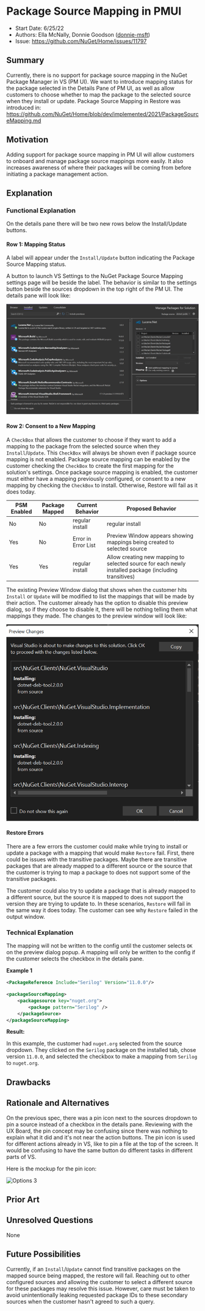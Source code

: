 # Package Source Mapping in PMUI 
* Start Date: 6/25/22
* Authors: Ella McNally, Donnie Goodson ([donnie-msft](https://github.com/donnie-msft))
* Issue: https://github.com/NuGet/Home/issues/11797

## Summary

Currently, there is no support for package source mapping in the NuGet Package Manager in VS (PM UI). We want to introduce mapping status for the package selected in the Details Pane of PM UI, as well as allow customers to choose whether to map the package to the selected source when they install or update. 
Package Source Mapping in Restore was introduced in: https://github.com/NuGet/Home/blob/dev/implemented/2021/PackageSourceMapping.md

## Motivation

Adding support for package source mapping in PM UI will allow customers to onboard and manage package source mappings more easily. It also increases awareness of where their packages will be coming from before initiating a package management action.

## Explanation

### Functional Explanation

On the details pane there will be two new rows below the Install/Update buttons. 

#### Row 1: Mapping Status

A label will appear under the `Install/Update` button indicating the Package Source Mapping status.

A button to launch VS Settings to the NuGet Package Source Mapping settings page will be beside the label. The behavior is similar to the settings button beside the sources dropdown in the top right of the PM UI. The details pane will look like:

![PMUI 1](../../meta/resources/PackageSourceMapping/PMUI_details_pane.png)

#### Row 2: Consent to a New Mapping
 A `CheckBox` that allows the customer to choose if they want to add a mapping to the package from the selected source when they `Install`/`Update`. This `CheckBox` will always be shown even if package source mapping is not enabled. Package source mapping can be enabled by the customer checking the `CheckBox` to create the first mapping for the solution's settings. Once package source mapping is enabled, the customer must either have a mapping previously configured, or consent to a new mapping by checking the `CheckBox` to install. Otherwise, Restore will fail as it does today.

 PSM Enabled|Package Mapped|Current Behavior|Proposed Behavior
---|---|------|------|
No|No|regular install|regular install
Yes|No|Error in Error List|Preview Window appears showing mappings being created to selected source
Yes|Yes|regular install|Allow creating new mapping to selected source for each newly installed package (including transitives)
 
 The existing Preview Window dialog that shows when the customer hits `Install` or `Update` will be modified to list the mappings that will be made by their action. The customer already has the option to disable this preview dialog, so if they choose to disable it, there will be nothing telling them what mappings they made. The changes to the preview window will look like:

![PMUI 2](../../meta/resources/PackageSourceMapping/PMUI_preview.png)

#### Restore Errors

There are a few errors the customer could make while trying to install or update a package with a mapping that would make `Restore` fail. First, there could be issues with the transitive packages. Maybe there are transitive packages that are already mapped to a different source or the source that the customer is trying to map a package to does not support some of the transitive packages. 

The customer could also try to update a package that is already mapped to a different source, but the source it is mapped to does not support the version they are trying to update to. In these scenarios, `Restore` will fail in the same way it does today. The customer can see why `Restore` failed in the output window. 

### Technical Explanation

The mapping will not be written to the config until the customer selects `OK` on the preview dialog popup. A mapping will only be written to the config if the customer selects the checkbox in the details pane.

**Example 1** 

```xml
<PackageReference Include="Serilog" Version="11.0.0"/>
```

```xml
<packageSourceMapping>
    <packagesource key="nuget.org">
        <package pattern="Serilog" />
    </packageSource>
</packageSourceMapping>
```

**Result:**

In this example, the customer had `nuget.org` selected from the source dropdown. They clicked on the `Serilog` package on the installed tab, chose version `11.0.0`, and selected the checkbox to make a mapping from `Serilog` to `nuget.org`.

## Drawbacks

## Rationale and Alternatives

On the previous spec, there was a pin icon next to the sources dropdown to pin a source instead of a checkbox in the details pane. Reviewing with the UX Board, the pin concept may be confusing since there was nothing to explain what it did and it's not near the action buttons. The pin icon is used for different actions already in VS, like to pin a file at the top of the screen. It would be confusing to have the same button do different tasks in different parts of VS.

Here is the mockup for the pin icon:

![Options 3](../../meta/resources/PackageSourceMapping/VS.png)

## Prior Art

## Unresolved Questions

None

## Future Possibilities 

Currently, if an `Install`/`Update` cannot find transitive packages on the mapped source being mapped, the restore will fail. Reaching out to other configured sources and allowing the customer to select a different source for these packages may resolve this issue. However, care must be taken to avoid unintentionally leaking requested package IDs to these secondary sources when the customer hasn't agreed to such a query.